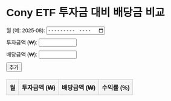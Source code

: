 <!DOCTYPE html>
<html lang="ko">
<head>
  <meta charset="UTF-8">
  <title>Cony ETF 배당금 비교표</title>
  <style>
    body { font-family: Arial, sans-serif; padding: 20px; }
    table { border-collapse: collapse; width: 100%; margin-top: 20px; }
    th, td { border: 1px solid #ccc; padding: 8px; text-align: center; }
    th { background-color: #f4f4f4; }
    input[type="number"] { width: 100px; }
    .input-row { margin-bottom: 10px; }
  </style>
</head>
<body>

  <h1>Cony ETF 투자금 대비 배당금 비교</h1>

  <form id="data-form">
    <div class="input-row">
      <label>월 (예: 2025-08): <input type="month" id="month" required></label>
    </div>
    <div class="input-row">
      <label>투자금액 (₩): <input type="number" id="invest" required></label>
    </div>
    <div class="input-row">
      <label>배당금액 (₩): <input type="number" id="dividend" required></label>
    </div>
    <button type="submit">추가</button>
  </form>

  <table id="result-table">
    <thead>
      <tr>
        <th>월</th>
        <th>투자금액 (₩)</th>
        <th>배당금액 (₩)</th>
        <th>수익률 (%)</th>
      </tr>
    </thead>
    <tbody></tbody>
  </table>

  <script>
    const form = document.getElementById('data-form');
    const tableBody = document.querySelector('#result-table tbody');

    const data = [];

    form.addEventListener('submit', function (e) {
      e.preventDefault();

      const month = document.getElementById('month').value;
      const invest = parseFloat(document.getElementById('invest').value);
      const dividend = parseFloat(document.getElementById('dividend').value);

      const roi = ((dividend / invest) * 100).toFixed(2);

      data.push({ month, invest, dividend, roi });

      updateTable();
      form.reset();
    });

    function updateTable() {
      tableBody.innerHTML = '';
      data.forEach(row => {
        const tr = document.createElement('tr');
        tr.innerHTML = `
          <td>${row.month}</td>
          <td>${row.invest.toLocaleString()}</td>
          <td>${row.dividend.toLocaleString()}</td>
          <td>${row.roi}</td>
        `;
        tableBody.appendChild(tr);
      });
    }
  </script>
</body>
</html>
